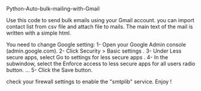 Python-Auto-bulk-mailing-with-Gmail

Use this code to send bulk emails using your Gmail account. 
you can import contact list from csv file and attach file to mails.
The main text of the mail is written with a simple html.

You need to change Google setting:
    1- Open your Google Admin console (admin.google.com).
    2- Click Security > Basic settings .
    3- Under Less secure apps, select Go to settings for less secure apps .
    4- In the subwindow, select the Enforce access to less secure apps for all users radio button. ...
    5- Click the Save button.

check your firewall settings to enable the "smtplib" service.
Enjoy !
